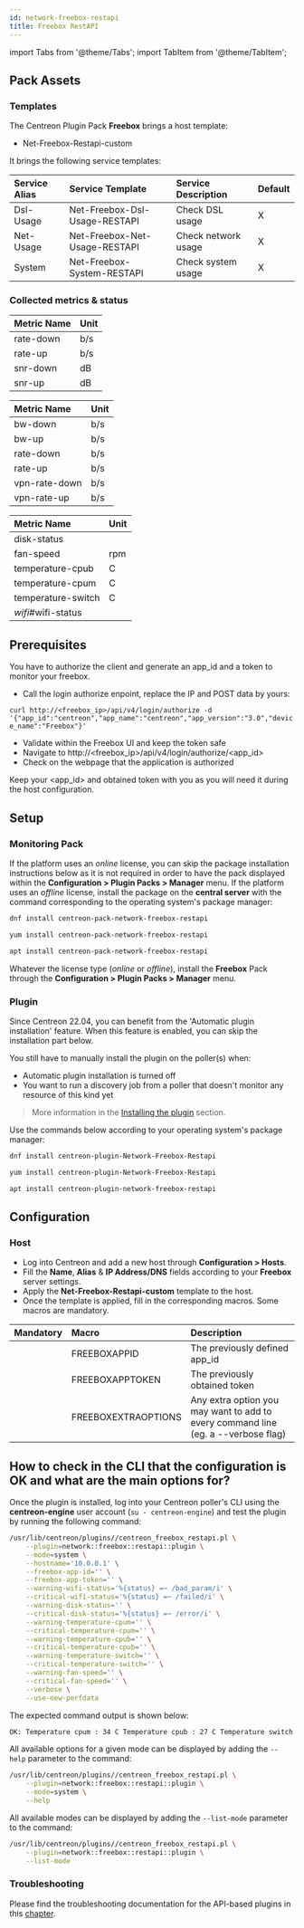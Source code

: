 ```yaml
---
id: network-freebox-restapi
title: Freebox RestAPI
---
```

import Tabs from '@theme/Tabs';
import TabItem from '@theme/TabItem';

## Pack Assets

### Templates

The Centreon Plugin Pack **Freebox** brings a host template:

* Net-Freebox-Restapi-custom

It brings the following service templates:

| Service Alias | Service Template              | Service Description | Default |
|:--------------|:------------------------------|:--------------------|:--------|
| Dsl-Usage     | Net-Freebox-Dsl-Usage-RESTAPI | Check DSL usage     | X       |
| Net-Usage     | Net-Freebox-Net-Usage-RESTAPI | Check network usage | X       |
| System        | Net-Freebox-System-RESTAPI    | Check system usage  | X       |

### Collected metrics & status

<Tabs groupId="sync">
<TabItem value="Dsl-Usage" label="Dsl-Usage">

| Metric Name | Unit  |
|:------------|:------|
| rate-down   | b/s   |
| rate-up     | b/s   |
| snr-down    | dB    |
| snr-up      | dB    |

</TabItem>
<TabItem value="Net-Usage" label="Net-Usage">

| Metric Name   | Unit  |
|:--------------|:------|
| bw-down       | b/s   |
| bw-up         | b/s   |
| rate-down     | b/s   |
| rate-up       | b/s   |
| vpn-rate-down | b/s   |
| vpn-rate-up   | b/s   |

</TabItem>
<TabItem value="System" label="System">

| Metric Name        | Unit  |
|:-------------------|:------|
| disk-status        |       |
| fan-speed          | rpm   |
| temperature-cpub   | C     |
| temperature-cpum   | C     |
| temperature-switch | C     |
| *wifi*#wifi-status |       |

</TabItem>
</Tabs>

## Prerequisites

You have to authorize the client and generate an app_id and a token to monitor your freebox.

- Call the login authorize enpoint, replace the IP and POST data by yours: 

`curl http://<freebox_ip>/api/v4/login/authorize -d '{"app_id":"centreon","app_name":"centreon","app_version":"3.0","device_name":"Freebox"}'`

- Validate within the Freebox UI and keep the token safe
- Navigate to http://<freebox_ip>/api/v4/login/authorize/<app_id>
- Check on the webpage that the application is authorized 

Keep your <app_id> and obtained token with you as you will need it during the host configuration. 

## Setup

### Monitoring Pack

If the platform uses an *online* license, you can skip the package installation
instructions below as it is not required in order to have the pack displayed within the
**Configuration > Plugin Packs > Manager** menu.
If the platform uses an *offline* license, install the package on the **central server**
with the command corresponding to the operating system's package manager:

<Tabs groupId="sync">
<TabItem value="Alma / RHEL / Oracle Linux 8" label="Alma / RHEL / Oracle Linux 8">

```bash
dnf install centreon-pack-network-freebox-restapi
```

</TabItem>
<TabItem value="CentOS 7" label="CentOS 7">

```bash
yum install centreon-pack-network-freebox-restapi
```

</TabItem>
<TabItem value="Debian 11" label="Debian 11">

```bash
apt install centreon-pack-network-freebox-restapi
```

</TabItem>
</Tabs>

Whatever the license type (*online* or *offline*), install the **Freebox** Pack through
the **Configuration > Plugin Packs > Manager** menu.

### Plugin

Since Centreon 22.04, you can benefit from the 'Automatic plugin installation' feature.
When this feature is enabled, you can skip the installation part below.

You still have to manually install the plugin on the poller(s) when:
- Automatic plugin installation is turned off
- You want to run a discovery job from a poller that doesn't monitor any resource of this kind yet

> More information in the [Installing the plugin](/docs/monitoring/pluginpacks/#installing-the-plugin) section.

Use the commands below according to your operating system's package manager:

<Tabs groupId="sync">
<TabItem value="Alma / RHEL / Oracle Linux 8" label="Alma / RHEL / Oracle Linux 8">

```bash
dnf install centreon-plugin-Network-Freebox-Restapi
```

</TabItem>
<TabItem value="CentOS 7" label="CentOS 7">

```bash
yum install centreon-plugin-Network-Freebox-Restapi
```

</TabItem>
<TabItem value="Debian 11" label="Debian 11">

```bash
apt install centreon-plugin-network-freebox-restapi
```

</TabItem>
</Tabs>

## Configuration

### Host

* Log into Centreon and add a new host through **Configuration > Hosts**.
* Fill the **Name**, **Alias** & **IP Address/DNS** fields according to your **Freebox** server settings.
* Apply the **Net-Freebox-Restapi-custom** template to the host.
* Once the template is applied, fill in the corresponding macros. Some macros are mandatory.

| Mandatory   | Macro               | Description                                                                            |
|:------------|:--------------------|:---------------------------------------------------------------------------------------|
|             | FREEBOXAPPID        | The previously defined app_id                                                          |
|             | FREEBOXAPPTOKEN     | The previously obtained token                                                          |
|             | FREEBOXEXTRAOPTIONS | Any extra option you may want to add to every command line (eg. a --verbose flag)      |

## How to check in the CLI that the configuration is OK and what are the main options for?

Once the plugin is installed, log into your Centreon poller's CLI using the
**centreon-engine** user account (`su - centreon-engine`) and test the plugin by
running the following command:

```bash
/usr/lib/centreon/plugins//centreon_freebox_restapi.pl \
    --plugin=network::freebox::restapi::plugin \
    --mode=system \
    --hostname='10.0.0.1' \
    --freebox-app-id='' \
    --freebox-app-token='' \
    --warning-wifi-status='%{status} =~ /bad_param/i' \
    --critical-wifi-status='%{status} =~ /failed/i' \
    --warning-disk-status='' \
    --critical-disk-status='%{status} =~ /error/i' \
    --warning-temperature-cpum='' \
    --critical-temperature-cpum='' \
    --warning-temperature-cpub='' \
    --critical-temperature-cpub='' \
    --warning-temperature-switch='' \
    --critical-temperature-switch='' \
    --warning-fan-speed='' \
    --critical-fan-speed='' \
    --verbose \
    --use-new-perfdata
```

The expected command output is shown below:

```bash
OK: Temperature cpum : 34 C Temperature cpub : 27 C Temperature switch : 41 C fan speed : 2200 rpm   | 
```

All available options for a given mode can be displayed by adding the
`--help` parameter to the command:

```bash
/usr/lib/centreon/plugins//centreon_freebox_restapi.pl \
    --plugin=network::freebox::restapi::plugin \
    --mode=system \
    --help
```

All available modes can be displayed by adding the `--list-mode` parameter to
the command:

```bash
/usr/lib/centreon/plugins//centreon_freebox_restapi.pl \
    --plugin=network::freebox::restapi::plugin \
    --list-mode
```

### Troubleshooting

Please find the troubleshooting documentation for the API-based plugins in
this [chapter](../getting-started/how-to-guides/troubleshooting-plugins.md#http-and-api-checks).